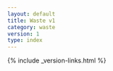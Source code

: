 ```yaml
---
layout: default
title: Waste v1
category: waste
version: 1
type: index
---
```

{% include _version-links.html %}